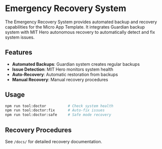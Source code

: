 # Emergency Recovery System

The Emergency Recovery System provides automated backup and recovery capabilities for the Micro App Template. It integrates Guardian backup system with MIT Hero autonomous recovery to automatically detect and fix system issues.

## Features

- **Automated Backups**: Guardian system creates regular backups
- **Issue Detection**: MIT Hero monitors system health
- **Auto-Recovery**: Automatic restoration from backups
- **Manual Recovery**: Manual recovery procedures

## Usage

```bash
npm run tool:doctor          # Check system health
npm run tool:doctor:fix      # Auto-fix issues
npm run tool:doctor:safe     # Safe mode recovery
```

## Recovery Procedures

See `/docs/` for detailed recovery documentation.
